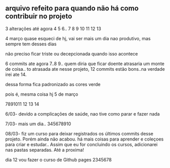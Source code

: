 ## arquivo refeito para quando não há como contribuir no projeto 

3 alterações até agora 
4  5  6.. 7 8  9 10
11 12 13

4 março 
quase esqueci de hj, vai ser mais um dia nao produtivo, mas sempre tem desses dias

não preciso ficar triste ou decepcionada quando isso acontece 

6 commits ate agora 7..8 9.. quem diria que ficar doente atrasaria um monte de coisa.. to atrasada ate nesse projeto, 12 commits estão bons..na verdade irei ate 14.

dessa forma fica padronizado as cores verde


 pois é, mesma coisa hj 5 de março 

 7891011 12 13 14

6/03- devido a complicações de saúde, nao tive como parar e fazer nada 

7/03- mais um dia..
345678910

08/03- fiz um curso para deixar registrados os últimos commits desse projeto. Porém ainda não acabou. há mais coisas para aprender e coleçoes para criar e estudar.. Assim que eu for concluindo os cursos, adicionarei nas pastas separadas. Até a proxima! 


dia 12 vou fazer o curso de Github pages
2345678

